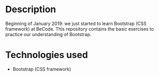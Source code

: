 # Description

Beginning of January 2019: we just started to learn Bootstrap (CSS framework) at BeCode.  This repository contains the basic exercises to practice our understanding of Bootstrap.

# Technologies used

- Bootstrap (CSS framework)